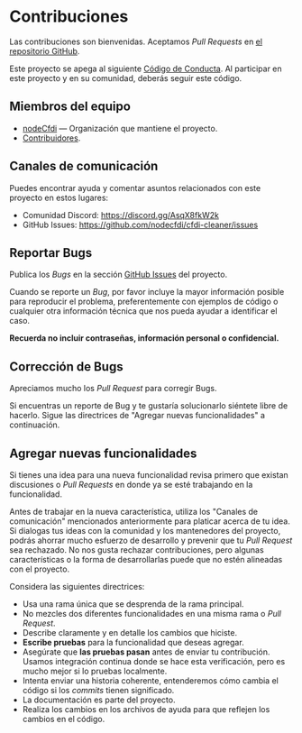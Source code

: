 # Contribuciones

Las contribuciones son bienvenidas. Aceptamos *Pull Requests* en [el repositorio GitHub][project].

Este proyecto se apega al siguiente [Código de Conducta][coc].
Al participar en este proyecto y en su comunidad, deberás seguir este código.

## Miembros del equipo

* [nodeCfdi][] — Organización que mantiene el proyecto.
* [Contribuidores][contributors].

## Canales de comunicación

Puedes encontrar ayuda y comentar asuntos relacionados con este proyecto en estos lugares:

* Comunidad Discord: <https://discord.gg/AsqX8fkW2k>
* GitHub Issues: <https://github.com/nodecfdi/cfdi-cleaner/issues>

## Reportar Bugs

Publica los *Bugs* en la sección [GitHub Issues][issues] del proyecto.

Cuando se reporte un *Bug*, por favor incluye la mayor información posible para reproducir el problema, preferentemente
con ejemplos de código o cualquier otra información técnica que nos pueda ayudar a identificar el caso.

**Recuerda no incluir contraseñas, información personal o confidencial.**

## Corrección de Bugs

Apreciamos mucho los *Pull Request* para corregir Bugs.

Si encuentras un reporte de Bug y te gustaría solucionarlo siéntete libre de hacerlo.
Sigue las directrices de "Agregar nuevas funcionalidades" a continuación.

## Agregar nuevas funcionalidades

Si tienes una idea para una nueva funcionalidad revisa primero que existan discusiones o *Pull Requests*
en donde ya se esté trabajando en la funcionalidad.

Antes de trabajar en la nueva característica, utiliza los "Canales de comunicación" mencionados
anteriormente para platicar acerca de tu idea. Si dialogas tus ideas con la comunidad y los
mantenedores del proyecto, podrás ahorrar mucho esfuerzo de desarrollo y prevenir que tu
*Pull Request* sea rechazado. No nos gusta rechazar contribuciones, pero algunas características
o la forma de desarrollarlas puede que no estén alineadas con el proyecto.

Considera las siguientes directrices:

* Usa una rama única que se desprenda de la rama principal.
* No mezcles dos diferentes funcionalidades en una misma rama o *Pull Request*.
* Describe claramente y en detalle los cambios que hiciste.
* **Escribe pruebas** para la funcionalidad que deseas agregar.
* Asegúrate que **las pruebas pasan** antes de enviar tu contribución.
  Usamos integración continua donde se hace esta verificación, pero es mucho mejor si lo pruebas localmente.
* Intenta enviar una historia coherente, entenderemos cómo cambia el código si los *commits* tienen significado.
* La documentación es parte del proyecto.
* Realiza los cambios en los archivos de ayuda para que reflejen los cambios en el código.

[nodeCfdi]:     https://github.com/nodecfdi/
[project]:      https://github.com/nodecfdi/cfdi-cleaner
[contributors]: https://github.com/nodecfdi/cfdi-cleaner/graphs/contributors
[coc]:          https://github.com/nodecfdi/cfdi-cleaner/blob/main/CODE_OF_CONDUCT.md
[issues]:       https://github.com/nodecfdi/cfdi-cleaner/issues

